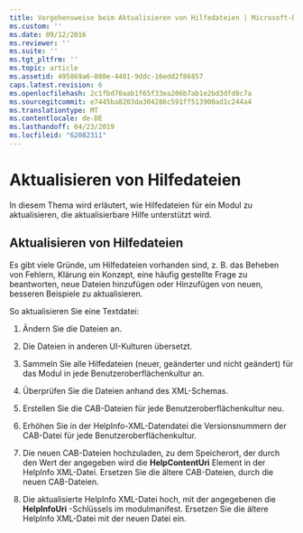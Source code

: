 ```yaml
---
title: Vorgehensweise beim Aktualisieren von Hilfedateien | Microsoft-Dokumentation
ms.custom: ''
ms.date: 09/12/2016
ms.reviewer: ''
ms.suite: ''
ms.tgt_pltfrm: ''
ms.topic: article
ms.assetid: 495869a6-080e-4401-9ddc-16edd2f86857
caps.latest.revision: 6
ms.openlocfilehash: 2c1fbd70aab1f65f33ea206b7ab1e2bd3dfd8c7a
ms.sourcegitcommit: e7445ba8203da304286c591ff513900ad1c244a4
ms.translationtype: MT
ms.contentlocale: de-DE
ms.lasthandoff: 04/23/2019
ms.locfileid: "62082311"
---
```

# <a name="how-to-update-help-files"></a>Aktualisieren von Hilfedateien

In diesem Thema wird erläutert, wie Hilfedateien für ein Modul zu aktualisieren, die aktualisierbare Hilfe unterstützt wird.

## <a name="updating-help-files"></a>Aktualisieren von Hilfedateien

Es gibt viele Gründe, um Hilfedateien vorhanden sind, z. B. das Beheben von Fehlern, Klärung ein Konzept, eine häufig gestellte Frage zu beantworten, neue Dateien hinzufügen oder Hinzufügen von neuen, besseren Beispiele zu aktualisieren.

So aktualisieren Sie eine Textdatei:

1. Ändern Sie die Dateien an.

2. Die Dateien in anderen UI-Kulturen übersetzt.

3. Sammeln Sie alle Hilfedateien (neuer, geänderter und nicht geändert) für das Modul in jede Benutzeroberflächenkultur an.

4. Überprüfen Sie die Dateien anhand des XML-Schemas.

5. Erstellen Sie die CAB-Dateien für jede Benutzeroberflächenkultur neu.

6. Erhöhen Sie in der HelpInfo-XML-Datendatei die Versionsnummern der CAB-Datei für jede Benutzeroberflächenkultur.

7. Die neuen CAB-Dateien hochzuladen, zu dem Speicherort, der durch den Wert der angegeben wird die **HelpContentUri** Element in der HelpInfo XML-Datei. Ersetzen Sie die ältere CAB-Dateien, durch die neuen CAB-Dateien.

8. Die aktualisierte HelpInfo XML-Datei hoch, mit der angegebenen die **HelpInfoUri** -Schlüssels im modulmanifest. Ersetzen Sie die ältere HelpInfo XML-Datei mit der neuen Datei ein.